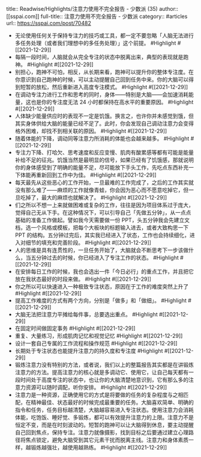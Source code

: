 title:: Readwise/Highlights/注意力使用不完全报告 - 少数派 (35)
author:: [[sspai.com]]
full-title:: 注意力使用不完全报告 - 少数派
category:: #articles
url:: https://sspai.com/post/70482

- 无论使用任何关于保持专注力的技巧或工具，都一定不要忽略「人脑无法进行多任务处理（或者我们理想中的多任务处理）」这个前提。 #Highlight #[[2021-12-29]]
- 每隔一段时间，人脑就会从完全专注的状态中脱离出来，典型的表现就是跑神。 #Highlight #[[2021-12-29]]
- 别担心，跑神不可怕，相反，从长期来看，跑神可以提升你的整体专注度。在你意识到自己跑神的时候，可以主动提醒自己回到任务中来。你的大脑可以得到短暂的放松，然后重新进入高度专注模式。 #Highlight #[[2021-12-29]]
- 在调动专注力进行工作和思考的同时，身体——特别是大脑——会加速消耗能量，这也是你的专注度无法 24 小时都保持在高水平的重要原因。 #Highlight #[[2021-12-29]]
- 人体缺少能量供应时的表现不一定是饥饿。换言之，也许你并未感觉到饿，但其实身体供给大脑的能量已经不足了。此时，你会发现自己调动注意力会变得格外困难，却找不到相关联的原因。 #Highlight #[[2021-12-29]]
- 随着体能的下降，调动同等注意力所消耗的体能也会越来越多。 #Highlight #[[2021-12-29]]
- 专注力下降、打哈欠、思考速度和反应变慢、肌肉有酸累感等都有可能是能量补给不足的征兆。饥饿当然是最明显的信号，如果已经有了饥饿感，那就说明你的身体感受到了明确的能量不足，尽可能放下手头工作，先吃点东西补充一下体能再重新回到工作中为佳。 #Highlight #[[2021-12-29]]
- 每天最先从这些恶心的工作开始，一旦最难的工作完成了，之后的工作其实就没有那么难了——麻烦的工作就像青蛙，你会因为恶心而不愿意吃掉它，但一旦吃掉了，最大的麻烦也就解决了。 #Highlight #[[2021-12-29]]
- 们之所以不想一上来就做困难或复杂的工作，往往是因为项目体系过于庞大，觉得自己无从下手。在这种情况下，可以引导自己「先做五分钟」，从一点点基础的准备工作做起。譬如我今天需要做一份 PPT，头五分钟我会先建立文档，选一个风格或模板，把每个大板块的标题输入进去，或者大致构思一下 PPT 的结构。五分钟过完后，其实我已经进入了状态，工作也会持续细化，进入对细节的填充和完善阶段。 #Highlight #[[2021-12-29]]
- 人的思维是具有连贯性的，一旦任务开始了，大脑就会不断思考下一步该做什么，当五分钟过去的时候，你已经进入了专注工作的状态。 #Highlight #[[2021-12-29]]
- 在安排每日工作的时候，我也会选出一件「今日必行」的重点工作，并且把它放在我状态最好的时段来做。 #Highlight #[[2021-12-29]]
- 你之所以可以快速进入一种极致专注状态，原因在于工作的难度突然上升了 #Highlight #[[2021-12-29]]
- 提高工作难度的方式有两个方向，分别是「做多」和「做细」。 #Highlight #[[2021-12-29]]
- 大脑无法把注意力平摊给每件事，总要选出重点。 #Highlight #[[2021-12-29]]
- 在固定时间做固定事务 #Highlight #[[2021-12-29]]
- 重复、大量练习，形成肌肉记忆和视觉记忆 #Highlight #[[2021-12-29]]
- 设计一套自己专属的工作流程和操作规范 #Highlight #[[2021-12-29]]
- 长期处于专注状态也能提升注意力的持久度和专注度 #Highlight #[[2021-12-29]]
- 锻炼注意力没有特别的方法，或者说，我们以上的整篇报告其实都是在讲锻炼注意力的方法。提高注意力的核心就是多调动它、使用它，让自己每天都有一段时间处于高度专注的状态中，也让你的大脑清楚地意识到，它有那么多的注意力资源可以随时调配，听你安排。 #Highlight #[[2021-12-29]]
- 注意力是一种资源，正确使用它的方式是将要做的任务的复杂程度与之相匹配，在精神最佳、状态最好的时候完成最重要的任务。大脑喜欢简单、明确的指令和任务，任务目标越清楚，大脑越容易进入专注状态。使用注意力会消耗体能，吃饱饭、睡好觉、多锻炼，都可以有效提升注意力的上限。注意力不是恒定不变，而是在时刻波动的。短暂的跑神可以让大脑得到休息，要主动提醒自己回到焦点，保持专注。注意力就像摄影，找到目标之后要通过建立心理路径将焦点锁定，避免大脑受到其它元素干扰而脱离主线。注意力和身体素质一样，越锻炼越强壮，越使用越熟练。 #Highlight #[[2021-12-29]]